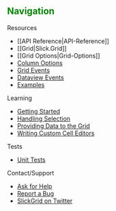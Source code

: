 ## <font color="green">Navigation</font>
Resources
* [[API Reference|API-Reference]]
 * [[Grid|Slick.Grid]]
* [[Grid Options|Grid-Options]]
* [Column Options](https://github.com/mleibman/SlickGrid/wiki/Column-Options)
* [Grid Events](https://github.com/mleibman/SlickGrid/wiki/Grid-Events)
* [Dataview Events](https://github.com/mleibman/SlickGrid/wiki/Dataview-Events)
* [Examples](https://github.com/mleibman/SlickGrid/wiki/Examples)

Learning
* [Getting Started](https://github.com/mleibman/SlickGrid/wiki/1.-Getting-Started)
* [Handling Selection](https://github.com/mleibman/SlickGrid/wiki/Handling-selection)
* [Providing Data to the Grid](https://github.com/mleibman/SlickGrid/wiki/Providing-data-to-the-grid)
* [Writing Custom Cell Editors](https://github.com/mleibman/SlickGrid/wiki/Writing-custom-cell-editors)

Tests
* [Unit Tests](http://mleibman.github.com/SlickGrid/tests/index.html)

Contact/Support
* [Ask for Help](https://groups.google.com/forum/#!forum/slickgrid)
* [Report a Bug](https://github.com/mleibman/SlickGrid/issues)
* [SlickGrid on Twitter](http://twitter.com/slickgrid)